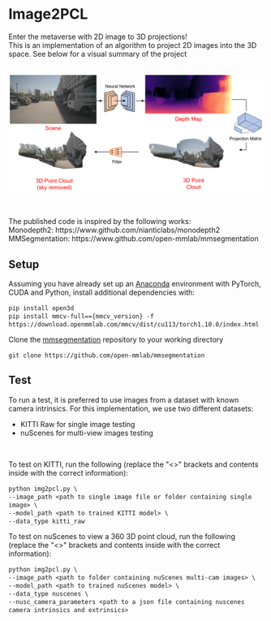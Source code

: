 # Image2PCL
Enter the metaverse with 2D image to 3D projections!
<br>
This is an implementation of an algorithm to project 2D images into the 3D space. See below for a visual summary of the project
<br><br>
<p align="center">
  <img src="misc/chart.PNG" width="600"/>
</p>
<br><br>
The published code is inspired by the following works:
<br>
Monodepth2: https://www.github.com/nianticlabs/monodepth2
<br>
MMSegmentation: https://www.github.com/open-mmlab/mmsegmentation

## Setup
Assuming you have already set up an [Anaconda](https://www.anaconda.com/download/) environment with PyTorch, CUDA and Python, install additional dependencies with:
```shell
pip install open3d
pip install mmcv-full=={mmcv_version} -f https://download.openmmlab.com/mmcv/dist/cu113/torch1.10.0/index.html
```
Clone the [mmsegmentation](https://github.com/open-mmlab/mmsegmentation) repository to your working directory
```shell
git clone https://github.com/open-mmlab/mmsegmentation
```

## Test
To run a test, it is preferred to use images from a dataset with known camera intrinsics. For this implementation, we use two different datasets:
* KITTI Raw for single image testing
* nuScenes for multi-view images testing

<br>

To test on KITTI, run the following (replace the "<>" brackets and contents inside with the correct information):
```shell
python img2pcl.py \
--image_path <path to single image file or folder containing single image> \
--model_path <path to trained KITTI model> \
--data_type kitti_raw
```

To test on nuScenes to view a 360 3D point cloud, run the following (replace the "<>" brackets and contents inside with the correct information):
```shell
python img2pcl.py \
--image_path <path to folder containing nuScenes multi-cam images> \
--model_path <path to trained nuScenes model> \
--data_type nuscenes \
--nusc_camera_parameters <path to a json file containing nuscenes camera intrinsics and extrinsics>
```
